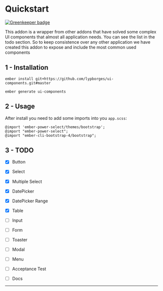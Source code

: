 Quickstart
==============================================================================

[![Greenkeeper badge](https://badges.greenkeeper.io/lypborges/ui-components.svg)](https://greenkeeper.io/)

This addon is a wrapper from other addons that have solved some complex UI components that almost all application needs. You can see the list in the todo section.
So to keep consistence over any other application we have created this addon to expose and include the most common used components

1 - Installation
------------------------------------------------------------------------------

```
ember install git+https://github.com/lypborges/ui-components.git#master
```

```
ember generate ui-components
```

2 - Usage
------------------------------------------------------------------------------

After install you need to add some imports into you `app.scss`:

```
@import 'ember-power-select/themes/bootstrap';
@import "ember-power-select";
@import "ember-cli-bootstrap-4/bootstrap";
```

3 - TODO
------------------------------------------------------------------------------

- [x] Button
- [x] Select
- [x] Multiple Select
- [x] DatePicker
- [x] DatePicker Range
- [x] Table
- [ ] Input
- [ ] Form
- [ ] Toaster
- [ ] Modal
- [ ] Menu
- [ ] Acceptance Test
- [ ] Docs


------------------------------------------------------------------------------
